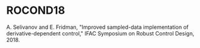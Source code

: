 # ROCOND18
A. Selivanov and E. Fridman, "Improved sampled-data implementation of derivative-dependent control," IFAC Symposium on Robust Control Design, 2018. 
